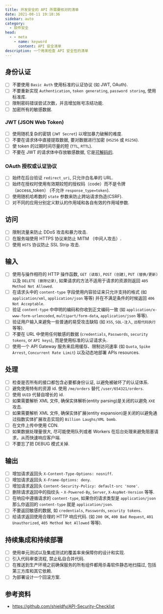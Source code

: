 ```yaml
---
title: 开发安全的 API 所需要核对的清单
date: 2021-08-11 19:18:36
sidebar: auto
category: 
  - 软件安全
head:
  - - meta
    - name: keyword
      content: API 安全清单
description: 一个用来检查 API 安全性的清单
---
```


## 身份认证
- [ ] 不要使用 `Basic Auth` 使用标准的认证协议 (如 JWT, OAuth).
- [ ] 不要重新实现 `Authentication`, `token generating`, `password storing`, 使用标准库.
- [ ] 限制密码错误尝试次数，并且增加账号冻结功能.
- [ ] 加密所有的敏感数据.

### JWT (JSON Web Token)
- [ ] 使用随机复杂的密钥 (`JWT Secret`) 以增加暴力破解的难度.
- [ ] 不要在请求体中直接提取数据, 要对数据进行加密 (`HS256` 或 `RS256`).
- [ ] 使 token 的过期时间尽量的短 (`TTL`, `RTTL`).
- [ ] 不要在 JWT 的请求体中存放敏感数据, 它是[可解码的](https://jwt.io/#debugger-io).

### OAuth 授权或认证协议
- [ ] 始终在后台验证 `redirect_uri`, 只允许白名单的 URL.
- [ ] 始终在授权时使用有效期较短的授权码（code）而不是令牌（access_token） (不允许 `response_type=token`).
- [ ] 使用随机哈希数的 `state` 参数来防止跨站请求伪造(CSRF).
- [ ] 对不同的应用分别定义默认的作用域和各自有效的作用域参数.

## 访问
- [ ] 限制流量来防止 DDoS 攻击和暴力攻击.
- [ ] 在服务端使用 HTTPS 协议来防止 MITM （中间人攻击）.
- [ ] 使用 `HSTS` 协议防止 SSL Strip 攻击.

## 输入
- [ ] 使用与操作相符的 HTTP 操作函数, `GET (读取)`, `POST (创建)`, `PUT (替换/更新)` 以及 `DELETE (删除记录)`, 如果请求的方法不适用于请求的资源则返回 `405 Method Not Allowed`.
- [ ] 在请求头中的 `content-type` 字段使用内容验证来只允许支持的格式 (如 `application/xml`, `application/json` 等等) 并在不满足条件的时候返回 `406 Not Acceptable`.
- [ ] 验证 `content-type` 中申明的编码和你收到正文编码一致 (如 `application/x-www-form-urlencoded`, `multipart/form-data`, `application/json` 等等).
- [ ] 验证用户输入来避免一些普通的易受攻击缺陷 (如 `XSS`, `SQL-注入`, `远程代码执行` 等等).
- [ ] 不要在 URL 中使用任何敏感的数据 (`credentials`, `Passwords`, `security tokens`, or `API keys`), 而是使用标准的认证请求头.
- [ ] 使用一个 API Gateway 服务来启用缓存、限制访问速率 (如 `Quota`, `Spike Arrest`, `Concurrent Rate Limit`) 以及动态地部署 APIs resources.

## 处理
- [ ] 检查是否所有的接口都包含必要都身份认证, 以避免被破坏了的认证体系.
- [ ] 避免使用特有的资源 id. 使用 `/me/orders` 替代 `/user/654321/orders`.
- [ ] 使用 `UUID` 代替自增长的 id.
- [ ] 如果需要解析 XML 文件, 确保实体解析(entity parsing)是关闭的以避免 `XXE` 攻击.
- [ ] 如果需要解析 XML 文件, 确保实体扩展(entity expansion)是关闭的以避免通过指数实体扩展攻击实现的 `Billion Laughs/XML bomb`.
- [ ] 在文件上传中使用 CDN.
- [ ] 如果数据处理量很大, 尽可能使用队列或者 Workers 在后台处理来避免阻塞请求，从而快速响应客户端.
- [ ] 不要忘了把 DEBUG 模式关掉.

## 输出
- [ ] 增加请求返回头 `X-Content-Type-Options: nosniff`.
- [ ] 增加请求返回头 `X-Frame-Options: deny`.
- [ ] 增加请求返回头 `Content-Security-Policy: default-src 'none'`.
- [ ] 删除请求返回中的指纹头 - `X-Powered-By`, `Server`, `X-AspNet-Version` 等等.
- [ ] 在响应中遵循请求的 `content-type`, 如果你的请求类型是 `application/json` 那么你返回的 `content-type` 就是 `application/json`.
- [ ] 不要返回敏感的数据, 如 `credentials`, `Passwords`, `security tokens`.
- [ ] 给请求返回使用合理的 HTTP 响应代码. (如 `200 OK`, `400 Bad Request`, `401 Unauthorized`, `405 Method Not Allowed` 等等).

## 持续集成和持续部署
- [ ] 使用单元测试以及集成测试的覆盖率来保障你的设计和实现.
- [ ] 引入代码审查流程, 禁止私自合并代码.
- [ ] 在推送到生产环境之前确保服务的所有组件都用杀毒软件静态地扫描过, 包括第三方库和其它依赖.
- [ ] 为部署设计一个回滚方案.

## 参考资料

- https://github.com/shieldfy/API-Security-Checklist
